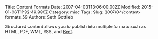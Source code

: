 Title: Content Formats
Date: 2007-04-03T13:06:00.002Z
Modified: 2015-01-06T11:32:49.880Z
Category: misc
Tags: 
Slug: 2007/04/content-formats_69
Authors: Seth Gottlieb

Structured content allows you to publish into multiple formats such as HTML, PDF, WML, RSS, and [Beef](http://www.robertbolesta.com/2005/valuepack.htm).
